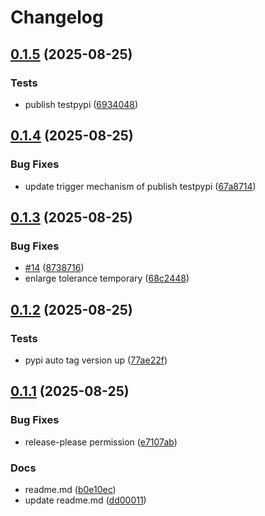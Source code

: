 # Changelog

## [0.1.5](https://github.com/huni1023/EqUMP/compare/v0.1.4...v0.1.5) (2025-08-25)


### Tests

* publish testpypi ([6934048](https://github.com/huni1023/EqUMP/commit/6934048a8f791964c1a981072efed3444cffb583))

## [0.1.4](https://github.com/huni1023/EqUMP/compare/v0.1.3...v0.1.4) (2025-08-25)


### Bug Fixes

* update trigger mechanism of publish testpypi ([67a8714](https://github.com/huni1023/EqUMP/commit/67a8714c53d57e67394188f0f65b127c60649b31))

## [0.1.3](https://github.com/huni1023/EqUMP/compare/v0.1.2...v0.1.3) (2025-08-25)


### Bug Fixes

* [#14](https://github.com/huni1023/EqUMP/issues/14) ([8738716](https://github.com/huni1023/EqUMP/commit/8738716fcae627a8ceeef6dbb57e23245932923c))
* enlarge tolerance temporary ([68c2448](https://github.com/huni1023/EqUMP/commit/68c24482d36a888e637b7b7b958beb1fd0c9a2d2))

## [0.1.2](https://github.com/huni1023/EqUMP/compare/v0.1.1...v0.1.2) (2025-08-25)


### Tests

* pypi auto tag version up ([77ae22f](https://github.com/huni1023/EqUMP/commit/77ae22ffcfa5a214a345ca14531499ec8712696d))

## [0.1.1](https://github.com/huni1023/EqUMP/compare/v0.1.0...v0.1.1) (2025-08-25)


### Bug Fixes

* release-please permission ([e7107ab](https://github.com/huni1023/EqUMP/commit/e7107ab786dc39e5afe0b3c07a0596b981a8ba9d))


### Docs

* readme.md ([b0e10ec](https://github.com/huni1023/EqUMP/commit/b0e10ecc4442ec49fdb7c65ba5d017aaf22c9e04))
* update readme.md ([dd00011](https://github.com/huni1023/EqUMP/commit/dd0001152c2cf6d13fc0f8d6acaf06ab5862002d))
